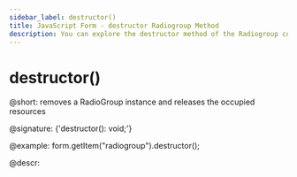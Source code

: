 ```yaml
---
sidebar_label: destructor()
title: JavaScript Form - destructor Radiogroup Method 
description: You can explore the destructor method of the Radiogroup control of Form in the documentation of the DHTMLX JavaScript UI library. Browse developer guides and API reference, try out code examples and live demos, and download a free 30-day evaluation version of DHTMLX Suite.
---
```


# destructor()

@short: removes a RadioGroup instance and releases the occupied resources

@signature: {'destructor(): void;'}

@example:
form.getItem("radiogroup").destructor();

@descr: